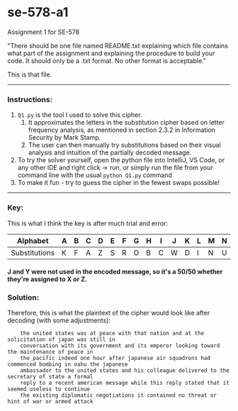 # se-578-a1
Assignment 1 for SE-578

"There should be one file named README.txt explaining which file contains what part of the
assignment and explaining the procedure to build your code. It should only be a .txt format. No
other format is acceptable."

This is that file.

---

### Instructions:

1. `Q1.py` is the tool I used to solve this cipher. 
   1. It approximates the letters in the substitution cipher based on letter frequency analysis, as mentioned in section 2.3.2 in Information Security by Mark Stamp.
   2. The user can then manually try substitutions based on their visual analysis and intuition of the partially decoded message.
2. To try the solver yourself, open the python file into IntelliJ, VS Code, or any other IDE and right click -> run, or simply run the file from your command line with the usual `python Q1.py` command
3. To make it fun - try to guess the cipher in the fewest swaps possible!

---

### Key:
This is what I think the key is after much trial and error:

| Alphabet      | A   | B   | C   | D   | E   | F   | G   | H   | I   | J   | K   | L   | M   | N   | O   | P   | Q   | R   | S   | T   | U   | V   | W   | X   | Y   | Z   |
|---------------|-----|-----|-----|-----|-----|-----|-----|-----|-----|-----|-----|-----|-----|-----|-----|-----|-----|-----|-----|-----|-----|-----|-----|-----|-----|-----|
| Substitutions | K   | F   | A   | Z   | S   | R   | O   | B   | C   | W   | D   | I   | N   | U   | E   | L   | T   | H   | Q   | G   | X   | V   | P   | ?   | M   | ?   |

#### J and Y were not used in the encoded message, so it's a 50/50 whether they're assigned to X or Z.

### Solution:
Therefore, this is what the plaintext of the cipher would look like after decoding (with some adjustments):

```
	the united states was at peace with that nation and at the solicitation of japan was still in 
	conversation with its government and its emperor looking toward the maintenance of peace in 
	the pacific indeed one hour after japanese air squadrons had commenced bombing in oahu the japanese 
	ambassador to the united states and his colleague delivered to the secretary of state a formal 
	reply to a recent american message while this reply stated that it seemed useless to continue 
	the existing diplomatic negotiations it contained no threat or hint of war or armed attack
```
